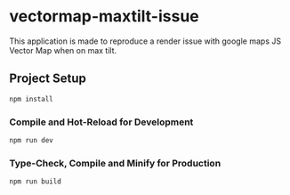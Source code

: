 # vectormap-maxtilt-issue

This application is made to reproduce a render issue with google maps JS Vector Map when on max tilt.


## Project Setup

```sh
npm install
```

### Compile and Hot-Reload for Development

```sh
npm run dev
```

### Type-Check, Compile and Minify for Production

```sh
npm run build
```
